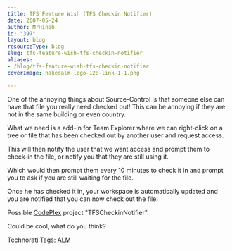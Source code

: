 ```yaml
---
title: TFS Feature Wish (TFS Checkin Notifier)
date: 2007-05-24
author: MrHinsh
id: "397"
layout: blog
resourceType: blog
slug: tfs-feature-wish-tfs-checkin-notifier
aliases:
- /blog/tfs-feature-wish-tfs-checkin-notifier
coverImage: nakedalm-logo-128-link-1-1.png

---
```



One of the annoying things about Source-Control is that someone else can have that file you really need checked out! This can be annoying if they are not in the same building or even country.

What we need is a add-in for Team Explorer where we can right-click on a tree or file that has been checked out by another user and request access.

This will then notify the user that we want access and prompt them to check-in the file, or notify you that they are still using it.

Which would then prompt them every 10 minutes to check it in and prompt you to ask if you are still waiting for the file.

Once he has checked it in, your workspace is automatically updated and you are notified that you can now check out the file!

Possible [CodePlex](http://www.codeplex.com "CodePlex") project "TFSCheckinNotifier".

Could be cool, what do you think?

Technorati Tags: [ALM](http://technorati.com/tags/ALM)


